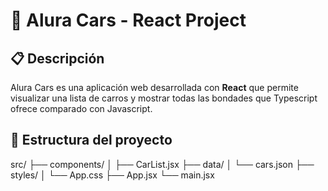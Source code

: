 # 🚗 Alura Cars - React Project

## 📋 Descripción
Alura Cars es una aplicación web desarrollada con **React** que permite visualizar una lista de carros y mostrar todas las bondades que Typescript ofrece comparado con Javascript.

## 📂 Estructura del proyecto


src/
├── components/
│   ├── CarList.jsx
├── data/
│   └── cars.json
├── styles/
│   └── App.css
├── App.jsx
└── main.jsx